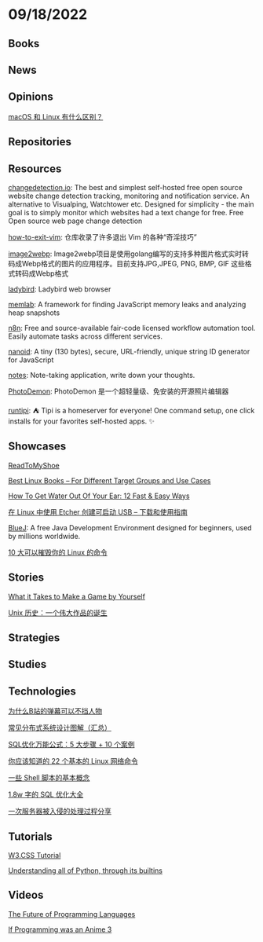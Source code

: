 # 09/18/2022

## Books

## News

## Opinions
[macOS 和 Linux 有什么区别？](https://linux.cn/article-15010-1.html)

## Repositories

## Resources
[changedetection.io](https://github.com/dgtlmoon/changedetection.io): The best and simplest self-hosted free open source website change detection tracking, monitoring and notification service. An alternative to Visualping, Watchtower etc. Designed for simplicity - the main goal is to simply monitor which websites had a text change for free. Free Open source web page change detection

[how-to-exit-vim](https://gitee.com/mirrors/how-to-exit-vim): 仓库收录了许多退出 Vim 的各种“奇淫技巧”

[image2webp](https://gitee.com/osgochina/image2webp): Image2webp项目是使用golang编写的支持多种图片格式实时转码成Webp格式的图片的应用程序。目前支持JPG,JPEG, PNG, BMP, GIF 这些格式转码成Webp格式

[ladybird](https://github.com/SerenityOS/ladybird): Ladybird web browser

[memlab](https://github.com/facebookincubator/memlab): A framework for finding JavaScript memory leaks and analyzing heap snapshots

[n8n](https://github.com/n8n-io/n8n): Free and source-available fair-code licensed workflow automation tool. Easily automate tasks across different services.

[nanoid](https://github.com/ai/nanoid): A tiny (130 bytes), secure, URL-friendly, unique string ID generator for JavaScript

[notes](https://github.com/nuttyartist/notes): Note-taking application, write down your thoughts.

[PhotoDemon](https://gitee.com/mirrors/PhotoDemon): PhotoDemon 是一个超轻量级、免安装的开源照片编辑器

[runtipi](https://github.com/meienberger/runtipi): ⛺️ Tipi is a homeserver for everyone! One command setup, one click installs for your favorites self-hosted apps. ✨

## Showcases
[ReadToMyShoe](https://beta.readtomyshoe.com/)

[Best Linux Books – For Different Target Groups and Use Cases](https://linuxstans.com/linux-books/)

[How To Get Water Out Of Your Ear: 12 Fast & Easy Ways](https://matrismart.com/how-to-get-water-out-of-your-ear-12-fast-easy-ways/)

[在 Linux 中使用 Etcher 创建可启动 USB – 下载和使用指南](https://linux.cn/article-15020-1.html)

[BlueJ](https://www.bluej.org/index.html): A free Java Development Environment designed for beginners, used by millions worldwide.

[10 大可以摧毁你的 Linux 的命令](https://linux.cn/article-15022-1.html)

## Stories
[What it Takes to Make a Game by Yourself](https://dillonshook.com/what-it-takes-to-make-a-game-by-yourself/)

[Unix 历史：一个伟大作品的诞生](https://linux.cn/article-15024-1.html)

## Strategies

## Studies

## Technologies
[为什么B站的弹幕可以不挡人物](https://juejin.cn/post/7141012605535010823)

[常见分布式系统设计图解（汇总）](https://www.raychase.net/6364?hmsr=toutiao.io&utm_campaign=toutiao.io&utm_medium=toutiao.io&utm_source=toutiao.io)

[SQL优化万能公式：5 大步骤 + 10 个案例](https://mp.weixin.qq.com/s/xTE6nKc1KrucN6wvBpAYWA)

[你应该知道的 22 个基本的 Linux 网络命令](https://linux.cn/article-15013-1.html)

[一些 Shell 脚本的基本概念](https://linux.cn/article-15012-1.html)

[1.8w 字的 SQL 优化大全](https://mp.weixin.qq.com/s/SklaldVyLMEwa-q_F9jRSg)

[一次服务器被入侵的处理过程分享](https://juejin.cn/post/7143427452725886984)

## Tutorials
[W3.CSS Tutorial](https://www.w3schools.com/w3css/default.asp)

[Understanding all of Python, through its builtins](https://sadh.life/post/builtins/)

## Videos
[The Future of Programming Languages](https://www.youtube.com/watch?v=oMpqj_nMsg0)

[If Programming was an Anime 3](https://www.youtube.com/watch?v=DlKl8me4Npw)
